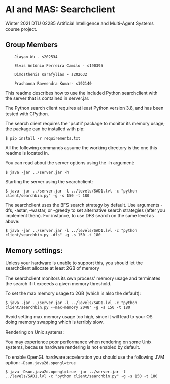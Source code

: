 # AI and MAS: Searchclient



Winter 2021 DTU 02285 Artificial Intelligence and Multi-Agent Systems course project.



## Group Members



        Jiayan Wu - s202534

        Elvis Antônio Ferreira Camilo - s190395

        Dimosthenis Karafylias - s202632

        Prashanna Raveendra Kumar- s192140



This readme describes how to use the included Python searchclient with the server that is contained in server.jar. 



The Python search client requires at least Python version 3.8, and has been tested with CPython.



The search client requires the 'psutil' package to monitor its memory usage; the package can be installed with pip:



    $ pip install -r requirements.txt



All the following commands assume the working directory is the one this readme is located in.



You can read about the server options using the -h argument:



    $ java -jar ../server.jar -h



Starting the server using the searchclient: 



    $ java -jar ../server.jar -l ../levels/SAD1.lvl -c "python client/searchbin.py" -g -s 150 -t 180



The searchclient uses the BFS search strategy by default. Use arguments -dfs, -astar, -wastar, or -greedy to set alternative search strategies (after you implement them). For instance, to use DFS search on the same level as above: 



    $ java -jar ../server.jar -l ../levels/SAD1.lvl -c "python client/searchbin.py -dfs" -g -s 150 -t 180



## Memory settings:

Unless your hardware is unable to support this, you should let the searchclient allocate at least 2GB of memory



The searchclient monitors its own process' memory usage and terminates the search if it exceeds a given memory threshold.



To set the max memory usage to 2GB (which is also the default): 

    

    $ java -jar ../server.jar -l ../levels/SAD1.lvl -c "python client/searchbin.py --max-memory 2048" -g -s 150 -t 180



Avoid setting max memory usage too high, since it will lead to your OS doing memory swapping which is terribly slow.



Rendering on Unix systems:

You may experience poor performance when rendering on some Unix systems, because hardware rendering is not enabled by default.



To enable OpenGL hardware acceleration you should use the following JVM option: `-Dsun.java2d.opengl=true`



    $ java -Dsun.java2d.opengl=true -jar ../server.jar -l ../levels/SAD1.lvl -c "python client/searchbin.py" -g -s 150 -t 180


